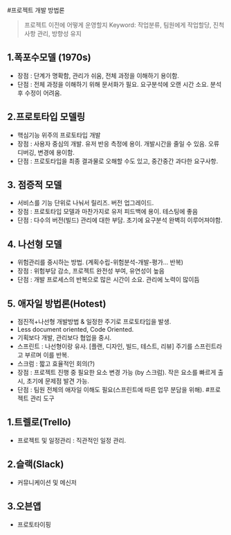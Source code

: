#프로젝트 개발 방법론
> 프로젝트 이전에 어떻게 운영할지
> Keyword: 작업분류, 팀원에게 작업할당, 진척사항 관리, 방향성 유지
## 1.폭포수모델 (1970s)
- 장점 : 단계가 명확함, 관리가 쉬움, 전체 과정을 이해하기 용이함.
- 단점 : 전체 과정을 이해하기 위해 문서화가 필요. 요구분석에 오랜 시간 소요. 분석 후 수정이 어려움.
## 2.프로토타입 모델링
- 핵심기능 위주의 프로토타입 개발
- 장점 : 사용자 중심의 개발. 유저 반응 측정에 용이. 개발시간을 줄일 수 있음. 오류 디버깅, 변경에 용이함.
- 단점 : 프로토타입을 최종 결과물로 오해할 수도 있고, 중간중간 과다한 요구사항.
## 3. 점증적 모델
- 서비스를 기능 단위로 나눠서 릴리즈. 버전 업그레이드.
- 장점 : 프로토타입 모델과 마찬가지로 유저 피드백에 용이. 테스팅에 좋음
- 단점 : 다수의 버전(빌드) 관리에 대한 부담. 초기에 요구분석 완벽히 이루어져야함.
## 4. 나선형 모델
- 위험관리를 중시하는 방법. (계획수립-위험분석-개발-평가... 반복)
- 장점 : 위험부담 감소, 프로젝트 완전성 부여, 유연성이 높음
- 단점 : 개발 프로세스의 반복으로 많은 시간이 소요. 관리에 노력이 많이듬
## 5. 애자일 방법론(Hotest)
- 점진적+나선형 개발방법 & 일정한 주기로 프로토타입을 발생.
- Less document oriented, Code Oriented.
- 기획보다 개발, 관리보다 협업을 중시.
- 스프린트 : 나선형이랑 유사. [플랜, 디자인, 빌드, 테스트, 리뷰] 주기를 스프린트라고 부르며 이를 반복.
- 스크럼 : 짧고 효율적인 회의(?)
- 장점 : 프로젝트 진행 중 필요한 요소 변경 가능 (by 스크럼). 작은 요소를 빠르게 출시, 초기에 문제점 발견 가능.
- 단점 : 팀원 전체의 애자일 이해도 필요(스프린트에 따른 업무 분담을 위해).
#프로젝트 관리 도구
## 1.트렐로(Trello)
- 프로젝트 및 일정관리 : 직관적인 일정 관리.
## 2.슬랙(Slack)
- 커뮤니케이션 및 메신저
## 3.오븐앱
- 프로토타이핑

